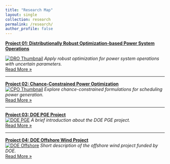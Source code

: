 ```yaml
---
title: "Research Map"
layout: single
collection: research
permalink: /research/
author_profile: false
---
```

**[Project 01: Distributionally Robust Optimization-based Power System Operations](/research/Project_01_DRO.md)**  

[![DRO Thumbnail](/assets/images/Project_01_CPO_Fig01_Title.gif)](/research/Project_01_DRO.md)
_Apply robust optimization for power system operations with uncertain parameters._  
[Read More »](/research/Project_01_DRO.md)

---

**[Project 02: Chance-Constrained Power Optimization](/research/Project_02_CPO.md)**  
[![CPO Thumbnail](/assets/images/Project_01_CPO_Fig01_Title.gif)](/research/Project_02_CPO.md)
_Explore chance-constrained formulations for scheduling power generation._  
[Read More »](/research/Project_02_CPO.md)

---

**[Project 03: DOE PGE Project](/research/Project_03_DOE_PGE.md)**  
[![DOE PGE](/assets/images/Project_01_CPO_Fig01_Title.gif)](/research/Project_03_DOE_PGE.md)
_A brief introduction about the DOE PGE project._  
[Read More »](/research/Project_03_DOE_PGE.md)

---

**[Project 04: DOE Offshore Wind Project](/research/Project_04_DOE_Offshore.md)**  
[![DOE Offshore](/assets/images/Project_01_CPO_Fig01_Title.gif)](/research/Project_04_DOE_Offshore.md)
_Short description of the offshore wind project funded by DOE._  
[Read More »](/research/Project_04_DOE_Offshore.md)
